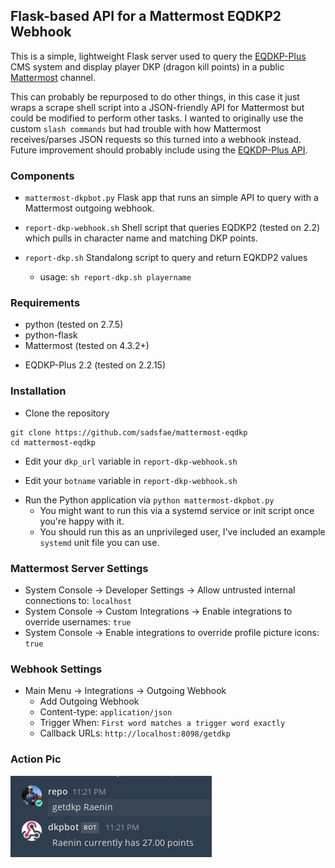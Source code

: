 ## Flask-based API for a Mattermost EQDKP2 Webhook

This is a simple, lightweight Flask server used to query the [EQDKP-Plus](https://eqdkp-plus.eu/en/) CMS system and display player DKP (dragon kill points) in a public [Mattermost](https://about.mattermost.com/) channel.

This can probably be repurposed to do other things, in this case it just wraps a scrape shell script into a JSON-friendly API for Mattermost but could be modified to perform other tasks.  I wanted to originally use the custom ```slash commands``` but had trouble with how Mattermost receives/parses JSON requests so this turned into a webhook instead.  Future improvement should probably include using the [EQKDP-Plus API](https://eqdkp-plus.eu/wiki/Plus_Exchange).

### Components

* ```mattermost-dkpbot.py``` Flask app that runs an simple API to query with a
  Mattermost outgoing webhook.

* ```report-dkp-webhook.sh``` Shell script that queries EQDKP2 (tested on 2.2)
  which pulls in character name and matching DKP points.

* ```report-dkp.sh``` Standalong script to query and return EQKDP2 values
   - usage: ```sh report-dkp.sh playername```

### Requirements
* python (tested on 2.7.5)
* python-flask
* Mattermost (tested on 4.3.2+)
- EQDKP-Plus 2.2 (tested on 2.2.15)

### Installation

* Clone the repository
```
git clone https://github.com/sadsfae/mattermost-eqdkp
cd mattermost-eqdkp
```

* Edit your ```dkp_url``` variable in ```report-dkp-webhook.sh```
- Edit your ```botname``` variable in ```report-dkp-webhook.sh``` 
* Run the Python application via ```python mattermost-dkpbot.py```
   - You might want to run this via a systemd service or init script once you're happy with it.
   - You should run this as an unprivileged user, I've included an example ```systemd``` unit file you can use.

### Mattermost Server Settings

* System Console -> Developer Settings -> Allow untrusted internal connections to: ```localhost```
* System Console -> Custom Integrations -> Enable integrations to override usernames: ```true```
* System Console -> Enable integrations to override profile picture icons: ```true```

### Webhook Settings

* Main Menu -> Integrations -> Outgoing Webhook
  - Add Outgoing Webhook
  - Content-type: ```application/json```
  - Trigger When: ```First word matches a trigger word exactly```
  - Callback URLs:  ```http://localhost:8098/getdkp```

### Action Pic

![getdkp](/image/getdkp.png?raw=true)
